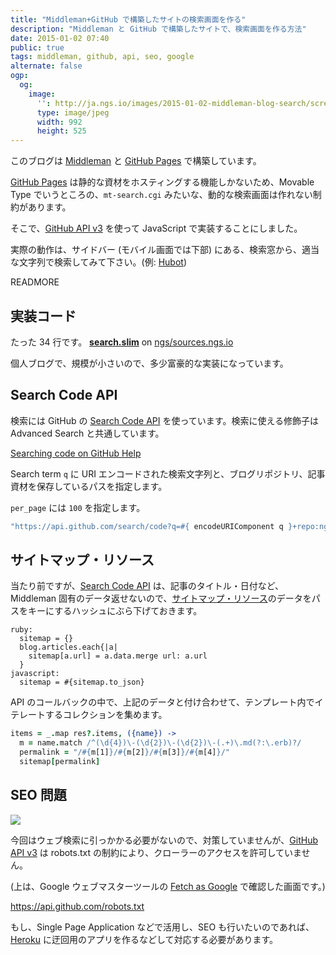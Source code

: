 ```yaml
---
title: "Middleman+GitHub で構築したサイトの検索画面を作る"
description: "Middleman と GitHub で構築したサイトで、検索画面を作る方法"
date: 2015-01-02 07:40
public: true
tags: middleman, github, api, seo, google
alternate: false
ogp:
  og:
    image:
      '': http://ja.ngs.io/images/2015-01-02-middleman-blog-search/screen1.png
      type: image/jpeg
      width: 992
      height: 525
---
```


このブログは [Middleman] と [GitHub Pages] で構築しています。

[GitHub Pages] は静的な資材をホスティングする機能しかないため、Movable Type でいうところの、`mt-search.cgi` みたいな、動的な検索画面は作れない制約があります。

そこで、[GitHub API v3] を使って JavaScript で実装することにしました。

実際の動作は、サイドバー (モバイル画面では下部) にある、検索窓から、適当な文字列で検索してみて下さい。(例: [Hubot](/search/?q=Hubot))

READMORE

## 実装コード

たった 34 行です。 **[search.slim]** on [ngs/sources.ngs.io]

個人ブログで、規模が小さいので、多少富豪的な実装になっています。

## Search Code API

検索には GitHub の [Search Code API] を使っています。検索に使える修飾子は Advanced Search と共通しています。

[Searching code on GitHub Help]

Search term `q` に URI エンコードされた検索文字列と、ブログリポジトリ、記事資材を保存しているパスを指定します。

`per_page` には `100` を指定します。

```coffee
"https://api.github.com/search/code?q=#{ encodeURIComponent q }+repo:ngs/sources.ngs.io+path:/source/#{lang}/&per_page=100"
```

## サイトマップ・リソース

当たり前ですが、[Search Code API] は、記事のタイトル・日付など、Middleman 固有のデータ返せないので、[サイトマップ・リソース]のデータをパスをキーにするハッシュにぶら下げておきます。

```slim
ruby:
  sitemap = {}
  blog.articles.each{|a|
    sitemap[a.url] = a.data.merge url: a.url
  }
javascript:
  sitemap = #{sitemap.to_json}
```

API のコールバックの中で、上記のデータと付け合わせて、テンプレート内でイテレートするコレクションを集めます。

```coffee
items = _.map res?.items, ({name}) ->
  m = name.match /^(\d{4})\-(\d{2})\-(\d{2})\-(.+)\.md(?:\.erb)?/
  permalink = "/#{m[1]}/#{m[2]}/#{m[3]}/#{m[4]}/"
  sitemap[permalink]
```

## SEO 問題

![](2015-01-02-middleman-blog-search/screen1.png)

今回はウェブ検索に引っかかる必要がないので、対策していませんが、[GitHub API v3] は robots.txt の制約により、クローラーのアクセスを許可していません。

(上は、Google ウェブマスターツールの [Fetch as Google] で確認した画面です。)

https://api.github.com/robots.txt

もし、Single Page Application などで活用し、SEO も行いたいのであれば、[Heroku] に迂回用のアプリを作るなどして対応する必要があります。

[GitHub API v3]: https://developer.github.com/v3/
[GitHub Pages]: https://pages.github.com/
[Middleman]: http://middlemanapp.com/
[underscore.js]: http://underscorejs.org/
[Search Code API]: https://developer.github.com/v3/search/#search-code
[サイトマップ・リソース]: http://middlemanapp.com/jp/advanced/sitemap/#%E3%82%B5%E3%82%A4%E3%83%88%E3%83%9E%E3%83%83%E3%83%97%E3%81%AE%E3%83%AA%E3%82%BD%E3%83%BC%E3%82%B9
[search.slim]: https://github.com/ngs/sources.ngs.io/blob/master/source/search.slim
[ngs/sources.ngs.io]: https://github.com/ngs/sources.ngs.io/
[Searching code on GitHub Help]: https://help.github.com/articles/searching-code/
[Heroku]: https://www.heroku.com/
[Fetch as Google]: https://support.google.com/webmasters/answer/6066467?hl=ja
